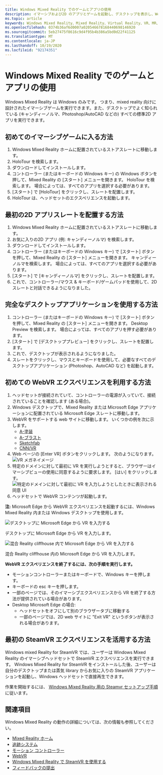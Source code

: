 ```yaml
---
title: Windows Mixed Reality でのゲームとアプリの使用
description: イマーシブおよび2D のアプリとゲームを起動し、デスクトップを表示し、WebVR と SteamVR のコンテンツを体験する方法。
ms.topic: article
keywords: Windows Mixed Reality、Mixed Reality、Virtual Reality、VR、MR、アプリ、ゲーム、デスクトップ、SteamVR、WebVR、蒸気
ms.openlocfilehash: 0374b36af6d0007a020546678168440698146920
ms.sourcegitcommit: 5eb27475f8616c9d4f95b4b386a5bd0d22f41125
ms.translationtype: MT
ms.contentlocale: ja-JP
ms.lasthandoff: 10/19/2020
ms.locfileid: "92174351"
---
```

# <a name="using-games-and-apps-in-windows-mixed-reality"></a>Windows Mixed Reality でのゲームとアプリの使用

Windows Mixed Reality は Windows のみです。 つまり、mixed reality 向けに設計されたイマーシブゲームを実行できます。また、デスクトップでよく知られている (キャンディーノルマ、Photoshop/AutoCAD などの) すべての標準2D アプリを実行できます。

## <a name="how-to-get-into-your-first-immersive-game"></a>初めてのイマーシブゲームに入る方法
1. Windows Mixed Reality ホームに配置されているストアスレートに移動します。
2. HoloTour を検索します。
3. ダウンロードしてインストールします。
4. コントローラー (またはキーボードの Windows キー) の Windows ボタンを押して、Mixed Reality の [スタート] メニューを開きます。 HoloTour を検索します。 場合によっては、すべてのアプリを選択する必要があります。
5. [スタート] で [HoloTour] をクリックし、スレートを配置します。
6. HoloTour は、ヘッドセットのエクスペリエンスを起動します。

## <a name="how-to-place-your-first-2d-app-slate"></a>最初の2D アプリスレートを配置する方法
1. Windows Mixed Reality ホームに配置されているストアスレートに移動します。
2. お気に入りの2D アプリ (例: キャンディーノルマ) を検索します。
3. ダウンロードしてインストールします。
4. コントローラー (またはキーボードの Windows キー) で [スタート] ボタンを押して、Mixed Reality の [スタート] メニューを開きます。 キャンディーノルマを検索します。 場合によっては、すべてのアプリを選択する必要があります。
5. [スタート] で [キャンディーノルマ] をクリックし、スレートを配置します。
6. これで、コントローラー/マウス & キーボード/ゲームパッドを使用して、2D スレートと対話できるようになりました。

## <a name="how-to-use-a-full-desktop-application"></a>完全なデスクトップアプリケーションを使用する方法
1. コントローラー (またはキーボードの Windows キー) で [スタート] ボタンを押して、Mixed Reality の [スタート] メニューを開きます。 Desktop Preview を検索します。 場合によっては、すべてのアプリを押す必要があります。
2. [スタート] で [デスクトッププレビュー] をクリックし、スレートを配置します。
3. これで、デスクトップが表示されるようになりました。
4. スレートをクリックし、マウスとキーボードを使用して、必要なすべてのデスクトップアプリケーション (Photoshop、AutoCAD など) を起動します。

## <a name="how-to-get-into-your-first-webvr-experience"></a>初めての WebVR エクスペリエンスを利用する方法
1. ヘッドセットが接続されていて、コントローラーの電源が入っていて、接続されていることを確認します (ある場合)。
2. Windows デスクトップで、Mixed Reality または Microsoft Edge アプリケーションに配置されている Microsoft Edge スレートに移動します。
3. WebVR をサポートする web サイトに移動します。 いくつかの例を次に示します。
   * [A-塗装](https://aframe.io/a-painter/)
   * [A-ブラスト](https://aframe.io/a-blast/)
   * [Sketchfab](https://sketchfab.com/)
   * [CNN/VR](https://cnn.com/vr)
4. Web ページの [Enter VR] ボタンをクリックします。 次のようになります。 \
   ![VR メガネイメージ](images/75px-enter-vr.png)
5. 特定のドメインに対して最初に VR を実行しようとすると、ブラウザーはイマーシブビューの使用に同意するように要求します。 [はい] をクリックします。 ![特定のドメインに対して最初に VR を入力しようとしたときに表示される同意 UI](images/1053px-Webvr-consent-ui.png)
6. ヘッドセットで WebVR コンテンツが起動します。

**注:** Microsoft Edge から WebVR エクスペリエンスを起動するには、Windows Mixed Reality 内または Windows デスクトップを使用します。

![デスクトップに Microsoft Edge から VR を入力する](images/450px-webvr-desktop.png)

デスクトップに Microsoft Edge から VR を入力します。

![混合 Reality cliffhouse 内で Microsoft Edge から VR を入力する](images/450px-enter-vr-cliffhouse.jpg)

混合 Reality cliffhouse 内の Microsoft Edge から VR を入力します。

**WebVR エクスペリエンスを終了するには、次の手順を実行します。**
* モーションコントローラーまたはキーボードで、Windows キーを押します。
* キーボードの esc キーを押します。
* 一部のページでは、そのイマーシブエクスペリエンスから VR を終了する方法が提供されている場合があります。
* Desktop Microsoft Edge の場合:
  * ヘッドセットをオフにして別のブラウザータブに移動する
  * 一部のページでは、2D web サイトに "Exit VR" というボタンが表示される場合があります。

## <a name="how-to-get-into-your-first-steamvr-experience"></a>最初の SteamVR エクスペリエンスを活用する方法

Windows mixed Reality for SteamVR では、ユーザーは Windows Mixed Reality のイマーシブヘッドセットで SteamVR エクスペリエンスを実行できます。 Windows Mixed Reality for SteamVR をインストールした後、ユーザーは自分のデスクトップまたは蒸気 library からお気に入りの SteamVR アプリケーションを起動し、Windows ヘッドセットで直接再生できます。

作業を開始するには、 [Windows Mixed Reality 用の Steamvr セットアップ手順](https://docs.microsoft.com/windows/mixed-reality/enthusiast-guide/using-steamvr-with-windows-mixed-reality)に従います。

## <a name="see-also"></a>関連項目

Windows Mixed Reality の動作の詳細については、次の情報も参照してください。
* [Mixed Reality ホーム](your-mixed-reality-home.md)
* [追跡システム](tracking-system.md)
* [モーション コントローラー](controllers-in-wmr.md)
* [WebVR](webvr.md)
* [Windows Mixed Reality で SteamVR を使用する](using-steamvr-with-windows-mixed-reality.md)
* [フィードバックの提出](filing-feedback.md)
